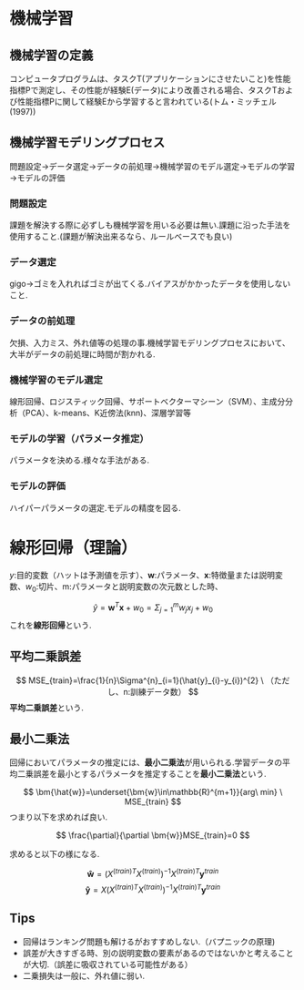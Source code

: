 # 機械学習

## 機械学習の定義
コンピュータプログラムは、タスクT(アプリケーションにさせたいこと)を性能指標Pで測定し、その性能が経験E(データ)により改善される場合、タスクTおよび性能指標Pに関して経験Eから学習すると言われている(トム・ミッチェル(1997))

## 機械学習モデリングプロセス

問題設定→データ選定→データの前処理→機械学習のモデル選定→モデルの学習→モデルの評価
### 問題設定
課題を解決する際に必ずしも機械学習を用いる必要は無い.課題に沿った手法を使用すること.(課題が解決出来るなら、ルールベースでも良い)
### データ選定
gigo→ゴミを入れればゴミが出てくる.バイアスがかかったデータを使用しないこと.
### データの前処理
欠損、入力ミス、外れ値等の処理の事.機械学習モデリングプロセスにおいて、大半がデータの前処理に時間が割かれる.
### 機械学習のモデル選定
線形回帰、ロジスティック回帰、サポートベクターマシーン（SVM）、主成分分析（PCA）、k-means、K近傍法(knn)、深層学習等

### モデルの学習（パラメータ推定）
パラメータを決める.様々な手法がある.
### モデルの評価
ハイパーパラメータの選定.モデルの精度を図る.


# 線形回帰（理論）
$y$:目的変数（ハットは予測値を示す）、$\bm{w}$:パラメータ、$\bm{x}$:特徴量または説明変数、$w_{0}$:切片、m:パラメータと説明変数の次元数とした時、

$$
\hat{y}=\bm{w}^{T}\bm{x}+w_{0}=\Sigma^{m}_{j=1} w_{j}x_{j}+w_{0}
$$
これを**線形回帰**という.
## 平均二乗誤差

$$
MSE_{train}=\frac{1}{n}\Sigma^{n}_{i=1}(\hat{y}_{i}-y_{i})^{2} \ （ただし、n:訓練データ数）
$$
**平均二乗誤差**という.
## 最小二乗法
回帰においてパラメータの推定には、**最小二乗法**が用いられる.学習データの平均二乗誤差を最小とするパラメータを推定することを**最小二乗法**という.

$$
\bm{\hat{w}}=\underset{\bm{w}\in\mathbb{R}^{m+1}}{arg\ min} \ MSE_{train} 
$$
つまり以下を求めれば良い.

$$
\frac{\partial}{\partial \bm{w}}MSE_{train}=0
$$


求めると以下の様になる.

$$
\bm{\hat{w}}=(X^{(train)T}X^{(train)})^{-1}X^{(train)T}\bm{y}^{train}
$$
$$
\bm{\hat{y}}=X(X^{(train)T}X^{(train)})^{-1}X^{(train)T}\bm{y}^{train}
$$


## Tips
* 回帰はランキング問題も解けるがおすすめしない.（バプニックの原理)
* 誤差が大きすぎる時、別の説明変数の要素があるのではないかと考えることが大切.（誤差に吸収されている可能性がある）
* 二乗損失は一般に、外れ値に弱い.

